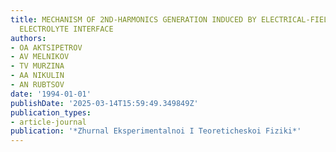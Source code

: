 ```yaml
---
title: MECHANISM OF 2ND-HARMONICS GENERATION INDUCED BY ELECTRICAL-FIELD ON THE METAL
  ELECTROLYTE INTERFACE
authors:
- OA AKTSIPETROV
- AV MELNIKOV
- TV MURZINA
- AA NIKULIN
- AN RUBTSOV
date: '1994-01-01'
publishDate: '2025-03-14T15:59:49.349849Z'
publication_types:
- article-journal
publication: '*Zhurnal Eksperimentalnoi I Teoreticheskoi Fiziki*'
---
```

